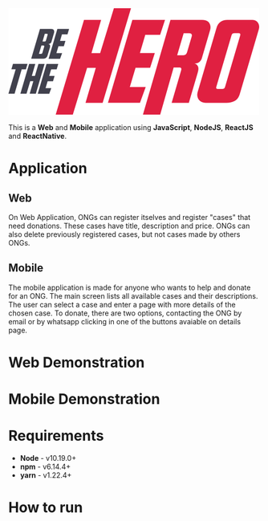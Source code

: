 <img src='./frontend/src/assets/logo.svg'>

This is a **Web** and **Mobile** application using **JavaScript**, **NodeJS**, **ReactJS** and **ReactNative**.

# Application
## Web
On Web Application, ONGs can register itselves and register "cases" that need donations. These cases have title, description and price. ONGs can also delete previously registered cases, but not cases made by others ONGs.

## Mobile
The mobile application is made for anyone who wants to help and donate for an ONG. The main screen lists all available cases and their descriptions. The user can select a case and enter a page with more details of the chosen case. To donate, there are two options, contacting the ONG by email or by whatsapp clicking in one of the buttons avaiable on details page.

# Web Demonstration

# Mobile Demonstration

# Requirements
* **Node** - v10.19.0+
* **npm** - v6.14.4+
* **yarn** - v1.22.4+

# How to run

